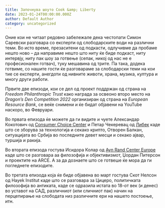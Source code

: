 ```yaml
---
title: Започнува шоутo Cook &amp; Liberty
date: 2023-01-24T00:00:00.000Z
author: Default Author
category: uncategorized
---
```


Оние кои не читаат редовно забележале дека честопати Симон Саревски разговара со експерти од слободарските води на различни теми. Во исто време, презаситени од подкасти, одлучивме да пробаме нешто ново – да направиме нешто што ниту ќе биде подкаст, ниту интервју, ниту пак шоу за готвење (сепак, никој од нас не е професионален готвач), туку мешавина од трите. Па така, додека готвиме, со нашите гости ќе разговараме за слободарски теми на кои тие се експерти, анегдоти од нивните животи, храна, музика, култура и многу други работи.

Првите две епизоди, кои се дел од проект поддржан од страна на _Freedom Philanthropic Trust_ како награда за освеоно второ место на _Dragon’s Den Competition 2022_ организиран од страна на _European Resource Bank_, се веќе снимени и ќе бидат објавени на YouTube наскоро, во Февруари. 

Во првата епизода ќе можете да ги видите и чуете Александар Кокотович од [Consumer Choice Center](https://consumerchoicecenter.org/?gclid=CjwKCAiAoL6eBhA3EiwAXDom5p2jHdkKqxbhRU5gr1XXpEWy4B4log6H5aTxmo3GFt_x3Dyrhy92dxoCWyYQAvD_BwE) и Петар Чекеревац од [Либек](https://libek.rs/tim/) каде што се зборува за технологија и секако крипто, Отворен Балкан, ситуацијата во Србија во последните девет месци и секако ајвар, туршија и ракија. 

Во втората епизода гостува Исидора Колар од [Ayn Rand Center Europe](https://aynrandcentereurope.org/) каде што се разговара аа филозофија и објективизмот, Џордан Питерсон и проектите на ARCE. А за да дознаете што се готвеше ќе мора да ги погледнете епизодите. 

Во третата епизода која ќе биде објавена во март гостува Скот Нелсон од Hayek Institut каде што се разговара за Цицеро, политичката филозофија во антиката, каде се одразила истата во 18-от век (и денес) во уставот на САД, различниот (или сличниот пак) начин на перцепирање на слободата низ различните ери на нашето постоење, итн.
